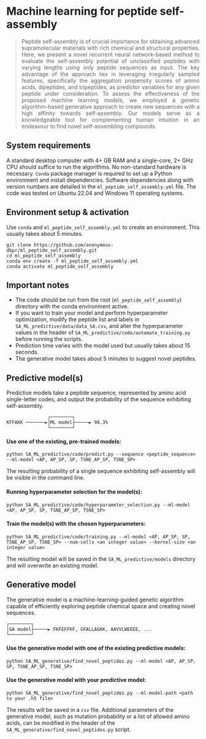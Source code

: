 # Machine learning for peptide self-assembly
> <div align="justify">Peptide self-assembly is of crucial importance for obtaining advanced supramolecular materials with rich chemical and structural properties. Here, we present a novel recurrent neural network-based method to evaluate the self-assembly potential of unclassified peptides with varying lengths using only peptide sequences as input. The key advantage of the approach lies in leveraging irregularly sampled features, specifically the aggregation propensity scores of amino acids, dipeptides, and tripeptides, as predictor variables for any given peptide under consideration. To assess the effectiveness of the proposed machine learning models, we employed a genetic algorithm-based generative approach to create new sequences with a high affinity towards self-assembly. Our models serve as a knowledgeable tool for complementing human intuition in an endeavour to find novel self-assembling compounds.</div>

## System requirements
A standard desktop computer with 4+ GB RAM and a single-core, 2+ GHz CPU should suffice to run the algorithms. No non-standard hardware is necessary. `Conda` package manager is required to set up a Python environment and install dependencies. Software dependencies along with version numbers are detailed in the ```ml_peptide_self_assembly.yml``` file. The code was tested on Ubuntu 22.04 and Windows 11 operating systems.

## Environment setup &amp; activation
Use `conda` and `ml_peptide_self_assembly.yml` to create an environment. This usually takes about 5 minutes.

    git clone https://github.com/anonymous-dbpr/ml_peptide_self_assembly.git
    cd ml_peptide_self_assembly
    conda env create -f ml_peptide_self_assembly.yml
    conda activate ml_peptide_self_assembly

## Important notes
- The code should be run from the root (```ml_peptide_self_assembly```) directory with the conda environment active.
- If you want to train your model and perform hyperparameter optimization, modify the peptide list and labels in ```SA_ML_predictive/data/data_SA.csv```, and alter the hyperparameter values in the header of ```SA_ML_predictive/code/automate_training.py``` before running the scripts.
- Prediction time varies with the model used but usually takes about 15 seconds.
- The generative model takes about 5 minutes to suggest novel peptides.

## Predictive model(s)
Predictive models take a peptide sequence, represented by amino acid single-letter codes, and output the probability of the sequence exhibiting self-assembly.

                   ┌────────┐
    KFFAKK ───────►│ML model├─────► 98.3%
                   └────────┘

#### Use one of the existing, pre-trained models:

    python SA_ML_predictive/code/predict.py --sequence <peptide_sequence> --ml-model <AP, AP_SP, SP, TSNE_AP_SP, TSNE_SP>

The resulting probability of a single sequence exhibiting self-assembly will be visible in the command line.

#### Running hyperparameter selection for the model(s):

    python SA_ML_predictive/code/hyperparameter_selection.py --ml-model <AP, AP_SP, SP, TSNE_AP_SP, TSNE_SP>

#### Train the model(s) with the chosen hyperparameters:

    python SA_ML_predictive/code/training.py --ml-model <AP, AP_SP, SP, TSNE_AP_SP, TSNE_SP> --num-cells <an integer value> --kernel-size <an integer value>

The resulting model will be saved in the ```SA_ML_predictive/models``` directory and will overwrite an existing model.

## Generative model
The generative model is a machine-learning-guided genetic algorithm capable of efficiently exploring peptide chemical space and creating novel sequences.

    ┌────────┐
    │GA model├─────► FKFEFFKF, GFALLAGKK, AAVVLWEEEE, ...
    └────────┘

#### Use the generative model with one of the existing predictive models:

    python SA_ML_generative/find_novel_peptides.py --ml-model <AP, AP_SP, SP, TSNE_AP_SP, TSNE_SP>

#### Use the generative model with your predictive model:

    python SA_ML_generative/find_novel_peptides.py --ml-model-path <path to your .h5 file>

The results will be saved in a ```csv``` file. Additional parameters of the generative model, such as mutation probability or a list of allowed amino acids, can be modified in the header of the ```SA_ML_generative/find_novel_peptides.py``` script.
